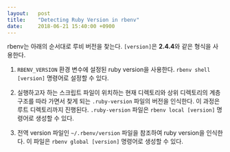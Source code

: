 ```yaml
---
layout:   post
title:    "Detecting Ruby Version in rbenv"
date:     2018-06-21 15:40:00 +0900
---
```


rbenv는 아래의 순서대로 루비 버전을 찾는다. `[version]`은 **2.4.4**와 같은 형식을 사용한다.

1. `RBENV_VERSION` 환경 변수에 설정된 ruby version을 사용한다. `rbenv shell [version]` 명령어로 설정할 수 있다.

2. 실행하고자 하는 스크립트 파일이 위치하는 현재 디렉토리와 상위 디렉토리의 계층 구조를 따라 가면서 찾게 되는 `.ruby-version` 파일의 버전을 인식한다. 이 과정은 루트 디렉토리까지 진행된다. `.ruby-version` 파일은 `rbenv local [version]` 명령어로 생성할 수 있다.

3. 전역 version 파일인 `~/.rbenv/version` 파일을 참조하여 ruby version을 인식한다. 이 파일은 `rbenv global [version]` 명령어로 생성할 수 있다.
